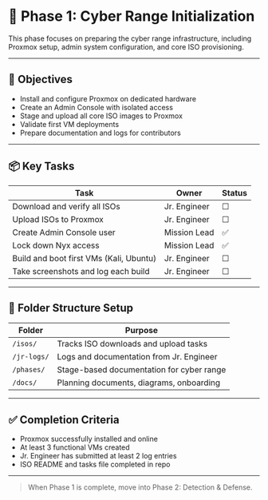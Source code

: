 # 🚀 Phase 1: Cyber Range Initialization

This phase focuses on preparing the cyber range infrastructure, including Proxmox setup, admin system configuration, and core ISO provisioning.

---

## 🧱 Objectives
- Install and configure Proxmox on dedicated hardware
- Create an Admin Console with isolated access
- Stage and upload all core ISO images to Proxmox
- Validate first VM deployments
- Prepare documentation and logs for contributors

---

## 📦 Key Tasks

| Task | Owner | Status |
|------|-------|--------|
| Download and verify all ISOs | Jr. Engineer | ☐ |
| Upload ISOs to Proxmox | Jr. Engineer | ☐ |
| Create Admin Console user | Mission Lead | ✅ |
| Lock down Nyx access | Mission Lead | ✅ |
| Build and boot first VMs (Kali, Ubuntu) | Jr. Engineer | ☐ |
| Take screenshots and log each build | Jr. Engineer | ☐ |

---

## 📂 Folder Structure Setup

| Folder | Purpose |
|--------|---------|
| `/isos/` | Tracks ISO downloads and upload tasks |
| `/jr-logs/` | Logs and documentation from Jr. Engineer |
| `/phases/` | Stage-based documentation for cyber range |
| `/docs/` | Planning documents, diagrams, onboarding |

---

## ✅ Completion Criteria
- Proxmox successfully installed and online
- At least 3 functional VMs created
- Jr. Engineer has submitted at least 2 log entries
- ISO README and tasks file completed in repo

---

> When Phase 1 is complete, move into Phase 2: Detection & Defense.
